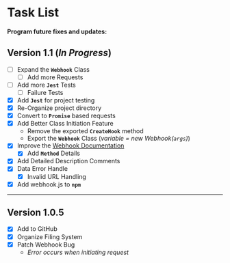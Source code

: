 # Task List

**Program future fixes and updates:**

## Version 1.1 (*In Progress*)
- [ ] Expand the **`Webhook`** Class
    - [ ] Add more Requests
- [ ] Add more **`Jest`** Tests
    - [ ] Failure Tests
- [x] Add **`Jest`** for project testing
- [x] Re-Organize project directory
- [x] Convert to **`Promise`** based requests
- [x] Add Better Class Initiation Feature
    - Remove the exported **`CreateHook`** method
    - Export the **`Webhook`** Class (*variable = new Webhook(`args`)*)
- [x] Improve the [Webhook Documentation](WebhookClass.md)
    - [x] Add **`Method`** Details
- [x] Add Detailed Description Comments
- [x] Data Error Handle
    - [x] Invalid URL Handling
- [x] Add webhook.js to **`npm`**

---

## Version 1.0.5
- [x] Add to GitHub
- [x] Organize Filing System
- [x] Patch Webhook Bug
    - *Error occurs when initiating request*
